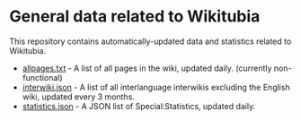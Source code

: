 # General data related to Wikitubia
This repository contains automatically-updated data and statistics related to Wikitubia.
* [allpages.txt](/allpages.txt) - A list of all pages in the wiki, updated daily. (currently non-functional)
* [interwiki.json](/interwiki.json) - A list of all interlanguage interwikis excluding the English wiki, updated every 3 months.
* [statistics.json](/statistics.json) - A JSON list of Special:Statistics, updated daily.
